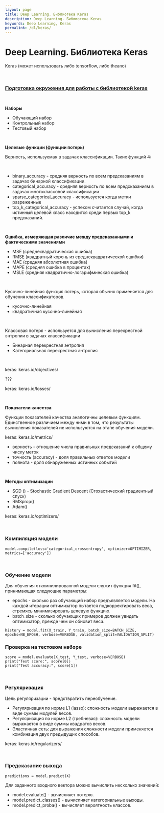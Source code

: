 ```yaml
---
layout: page
title: Deep Learning. Библиотека Keras
description: Deep Learning. Библиотека Keras
keywords: Deep Learning, Keras
permalink: /dl/keras/
---
```


# Deep Learning. Библиотека Keras

Keras (может использовать либо tensorflow, либо theano)

<br/>

### [Подготовка окружения для работы с библиотекой keras](/dl/keras/setup/)

<br/>

**Наборы**

- Обучающий набор
- Контрольный набор
- Тестовый набор



<br/>

**Целевые функции (функции потерь)**

Верность, используемая в задачах классификации. Таких функций 4:

<br/>

- binary_accuracy - средняя верность по всем предсказаниям в задачах бинарной классификации.
- categorical_accuracy - средняя верность по всем предсказаниям в задачах многоклассовой классификации
- sparse_categorical_accuracy - используется когда метки разреженные
- top_k_categorical_accuracy - успехом считается случай, когда истинный целевой класс находится среди первых top_k предсказаний.

<br/>

**Ошибка, измеряющая различие между предсказанными и фактическими значениями**

- MSE (среднеквадратическая ошибка)
- RMSE (квадратный корень из среднеквадратической ошибки)
- MAE (средняя абсолютная ошибка)
- MAPE (средняя ошибка в процентах)
- MSLE (средняя квадратично-логарифмиеская ошибка)

<br/>

Кусочно-линейная функция потерь, которая обычно применяется для обучения классификаторов.

- кусочно-линейная
- квадратичная кусочно-линейная

<br/>

Классовая потеря - используется для вычисления перекрестной энтропии в задачах классификации

- Бинарная перекрестная энтропия
- Категориальная перекрестная энтропия

<br/>

keras: keras.io/objectives/

???

keras: keras.io/losses/

<br/>

**Показатели качества**

Функции показателей качества аналогичны целевым функциям. Единственное различием между ними в том, что результаты вычисления показателей не используются на этапе обучения модели.

keras: keras.io/metrics/

- верность - отношение числа правильных предсказаний к общему числу меток
- точность (accuracy) - доля правильных ответов модели
- полнота - доля обнаруженных истинных событий

<br/>

**Методы оптимизации**

- SGD () - Stochastic Gradient Descent (Стохастический градиентный спуск)
- RMSprop()
- Adam()

keras: keras.io/optimizers/

<br/>

### Компиляция модели

```
model.compile(loss='categorical_crossentropy', optimizer=OPTIMIZER, metrics=['accuracy'])
```

<br/>

### Обучение модели

Для обучения откомпилированной модели служит функция fit(), принимающая следующие параметры:

- epochs - сколько раз обучающий набор предъявляется модели. На каждой итерации оптимизатор пытается подкорректировать веса, стремясь минимизировать целевую функцию.
- batch_size - сколько обучающих примеров должен увидеть оптимизатор, прежде чем он обновит веса.

```
history = model.fit(X_train, Y_train, batch_size=BATCH_SIZE, epochs=NB_EPOSH, verbose=VERBOSE, validation_split=VALIDATION_SPLIT)

```

### Проверка на тестовом наборе

```
score = model.evaluate(X_test, Y_test, verbose=VERBOSE)
print("Test score:", score[0])
print("Test accuracy:", score[1])
```

<br/>

### Регуляризация

Цель регуляризации - предотвратить переобучение.

- Регуляризация по норме L1 (lasso): сложность модели выражается в виде суммы модулей весов.
- Регуляризация по норме L2 (гребневая): сложность модели выражается в виде суммы квадратов весов.
- Эластичная сеть: для выражения сложности модели применяется комбинация двух предыдущих способов.

keras: keras.io/regularizers/

<br/>

### Предсказание выхода

```
predictions = model.predict(X)
```

Для заданного входного вектора можно вычислить несколько значений:

- model.evaluate() - вычислияет потерю.
- model.predict_classes() - вычислияет категориальные выходы.
- model.predict_proba() - вычисляет вероятность классов.
